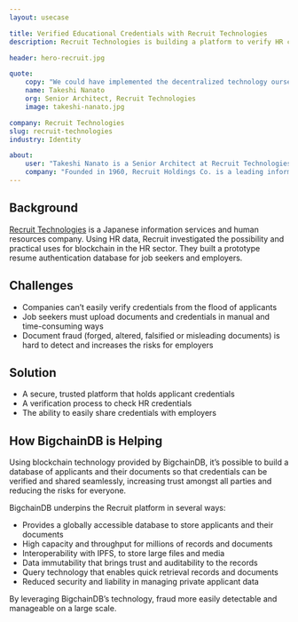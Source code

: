 ```yaml
---
layout: usecase

title: Verified Educational Credentials with Recruit Technologies
description: Recruit Technologies is building a platform to verify HR credentials.

header: hero-recruit.jpg

quote:
    copy: "We could have implemented the decentralized technology ourselves with the help of the open source community, but the support and expertise provided by BigchainDB changed the whole process and made it more efficient."
    name: Takeshi Nanato
    org: Senior Architect, Recruit Technologies
    image: takeshi-nanato.jpg

company: Recruit Technologies
slug: recruit-technologies
industry: Identity

about:
    user: "Takeshi Nanato is a Senior Architect at Recruit Technologies Co. Ltd. Residing in Berlin, he focuses on building technical collaborations between Recruit and internet startups and managing and fostering the international entrepreneurship program for young Japanese engineers and developers. He also works in R&D for blockchain technologies and how to adopt the technology mainly to existing B2C services."
    company: "Founded in 1960, Recruit Holdings Co. is a leading information services and human resources company in Japan. Through a wide range of services, the Recruit Group provides services in a variety of areas, including recruitment advertising, employment placement, staffing, education, housing and real estate, bridal, travel, dining, beauty, automobiles and others. The Recruit Group has more than 30,000 employees and operates all over the world."
---
```


## Background

[Recruit Technologies](http://recruit-tech.co.jp) is a Japanese information services and human resources company. Using HR data, Recruit investigated the possibility and practical uses for blockchain in the HR sector. They built a prototype resume authentication database for job seekers and employers.

## Challenges

- Companies can’t easily verify credentials from the flood of applicants
- Job seekers must upload documents and credentials in manual and time-consuming ways
- Document fraud (forged, altered, falsified or misleading documents) is hard to detect and increases the risks for employers

## Solution

- A secure, trusted platform that holds applicant credentials
- A verification process to check HR credentials
- The ability to easily share credentials with employers

## How BigchainDB is Helping

Using blockchain technology provided by BigchainDB, it’s possible to build a database of applicants and their documents so that credentials can be verified and shared seamlessly, increasing trust amongst all parties and reducing the risks for everyone.

BigchainDB underpins the Recruit platform in several ways:

- Provides a globally accessible database to store applicants and their documents
- High capacity and throughput for millions of records and documents
- Interoperability with IPFS, to store large files and media
- Data immutability that brings trust and auditability to the records
- Query technology that enables quick retrieval records and documents
- Reduced security and liability in managing private applicant data

By leveraging BigchainDB’s technology, fraud more easily detectable and manageable on a large scale.
